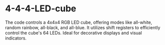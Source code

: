 # 4-4-4-LED-cube
The code controls a 4x4x4 RGB LED cube, offering modes like all-white, random rainbow, all-black, and all-blue. It utilizes shift registers to efficiently control the cube's 64 LEDs. Ideal for decorative displays and visual indicators.
